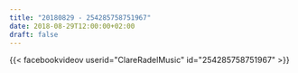 ```yaml
---
title: "20180829 - 254285758751967"
date: 2018-08-29T12:00:00+02:00
draft: false
---
```


{{< facebookvideov userid="ClareRadelMusic" id="254285758751967" >}}